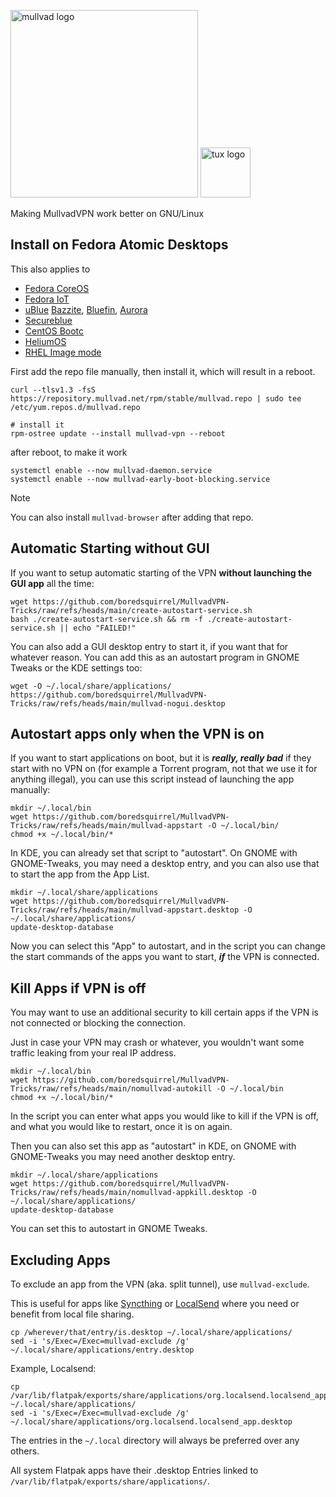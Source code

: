 <img src="https://mullvad.net/_app/immutable/assets/logo.Ba5MUFAA.svg" alt="mullvad logo" width="300"/> <img src="https://www.kernel.org/theme/images/logos/tux.png" alt="tux logo" width="80"/>

Making MullvadVPN work better on GNU/Linux

## Install on Fedora Atomic Desktops
This also applies to
- [Fedora CoreOS](https://fedoraproject.org/coreos/)
- [Fedora IoT](https://fedoraproject.org/iot/)
- [uBlue](https://universal-blue.org) [Bazzite](https://bazzite.gg), [Bluefin](https://projectbluefin.io/), [Aurora](https://getaurora.dev/)
- [Secureblue](https://github.com/secureblue/secureblue)
- [CentOS Bootc](https://gitlab.com/redhat/centos-stream/containers/bootc)
- [HeliumOS](https://heliumos.org)
- [RHEL Image mode](https://www.redhat.com/en/technologies/linux-platforms/enterprise-linux/image-mode)

First add the repo file manually, then install it, which will result in a reboot.

```
curl --tlsv1.3 -fsS https://repository.mullvad.net/rpm/stable/mullvad.repo | sudo tee /etc/yum.repos.d/mullvad.repo

# install it
rpm-ostree update --install mullvad-vpn --reboot
```

after reboot, to make it work

```
systemctl enable --now mullvad-daemon.service
systemctl enable --now mullvad-early-boot-blocking.service
```

> [!NOTE]
> You can also install `mullvad-browser` after adding that repo.

## Automatic Starting without GUI
If you want to setup automatic starting of the VPN **without launching the GUI app** all the time:

```
wget https://github.com/boredsquirrel/MullvadVPN-Tricks/raw/refs/heads/main/create-autostart-service.sh
bash ./create-autostart-service.sh && rm -f ./create-autostart-service.sh || echo "FAILED!"
```

You can also add a GUI desktop entry to start it, if you want that for whatever reason. You can add this as an autostart program in GNOME Tweaks or the KDE settings too:

```
wget -O ~/.local/share/applications/ https://github.com/boredsquirrel/MullvadVPN-Tricks/raw/refs/heads/main/mullvad-nogui.desktop
```

## Autostart apps only when the VPN is on

If you want to start applications on boot, but it is ***really, really bad*** if they start with no VPN on (for example a Torrent program, not that we use it for anything illegal), you can use this script instead of launching the app manually:

```
mkdir ~/.local/bin
wget https://github.com/boredsquirrel/MullvadVPN-Tricks/raw/refs/heads/main/mullvad-appstart -O ~/.local/bin/
chmod +x ~/.local/bin/*
```

In KDE, you can already set that script to "autostart". On GNOME with GNOME-Tweaks, you may need a desktop entry, and you can also use that to start the app from the App List.

```
mkdir ~/.local/share/applications
wget https://github.com/boredsquirrel/MullvadVPN-Tricks/raw/refs/heads/main/mullvad-appstart.desktop -O ~/.local/share/applications/
update-desktop-database
```

Now you can select this "App" to autostart, and in the script you can change the start commands of the apps you want to start, ***if*** the VPN is connected.

## Kill Apps if VPN is off
You may want to use an additional security to kill certain apps if the VPN is not connected or blocking the connection.

Just in case your VPN may crash or whatever, you wouldn't want some traffic leaking from your real IP address.

```
mkdir ~/.local/bin
wget https://github.com/boredsquirrel/MullvadVPN-Tricks/raw/refs/heads/main/nomullvad-autokill -O ~/.local/bin
chmod +x ~/.local/bin/*
```

In the script you can enter what apps you would like to kill if the VPN is off, and what you would like to restart, once it is on again.

Then you can also set this app as "autostart" in KDE, on GNOME with GNOME-Tweaks you may need another desktop entry.

```
mkdir ~/.local/share/applications
wget https://github.com/boredsquirrel/MullvadVPN-Tricks/raw/refs/heads/main/nomullvad-appkill.desktop -O ~/.local/share/applications/
update-desktop-database
```

You can set this to autostart in GNOME Tweaks.

## Excluding Apps
To exclude an app from the VPN (aka. split tunnel), use `mullvad-exclude`.

This is useful for apps like [Syncthing](https://flathub.org/apps/com.github.zocker_160.SyncThingy) or [LocalSend](https://flathub.org/apps/org.localsend.localsend_app) where you need or benefit from local file sharing.

```
cp /wherever/that/entry/is.desktop ~/.local/share/applications/
sed -i 's/Exec=/Exec=mullvad-exclude /g' ~/.local/share/applications/entry.desktop
```

Example, Localsend:

```
cp /var/lib/flatpak/exports/share/applications/org.localsend.localsend_app.desktop ~/.local/share/applications/
sed -i 's/Exec=/Exec=mullvad-exclude /g' ~/.local/share/applications/org.localsend.localsend_app.desktop
```

The entries in the `~/.local` directory will always be preferred over any others.

All system Flatpak apps have their .desktop Entries linked to `/var/lib/flatpak/exports/share/applications/`.
